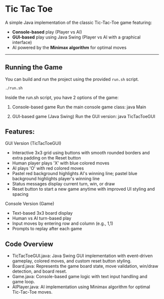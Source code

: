 # Tic Tac Toe

A simple Java implementation of the classic Tic-Tac-Toe game featuring:

- **Console-based** play (Player vs AI)
- **GUI-based** play using Java Swing (Player vs AI with a graphical interface)
- AI powered by the **Minimax algorithm** for optimal moves

---

## Running the Game

You can build and run the project using the provided `run.sh` script.

```bash
./run.sh
```

Inside the run.sh script, you have 2 options of the game:
1. Console-based game
    Run the main console game class: java Main

2. GUI-based game (Java Swing)
    Run the GUI version: java TicTacToeGUI

## Features:
GUI Version (TicTacToeGUI)
- Interactive 3x3 grid using buttons with smooth rounded borders and extra padding on the Reset button
- Human player plays 'X' with blue colored moves
- AI plays 'O' with red colored moves
- Pastel red background highlights AI's winning line; pastel blue background highlights player's winning line
- Status messages display current turn, win, or draw
- Reset button to start a new game anytime with improved UI styling and spacing

Console Version (Game)
- Text-based 3x3 board display
- Human vs AI turn-based play
- Input moves by entering row and column (e.g., 1,1)
- Prompts to replay after each game

## Code Overview
- TicTacToeGUI.java: Java Swing GUI implementation with event-driven gameplay, colored moves, and custom reset button styling.
- Board.java: Represents the game board state, move validation, win/draw detection, and board reset.
- Game.java: Console-based game logic with text input handling and game loop.
- AIPlayer.java: AI implementation using Minimax algorithm for optimal Tic-Tac-Toe moves.